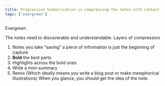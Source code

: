 ```yaml
---
title: Progressive Summarization is compressing the notes with context
tags: ['evergreen']
---
```


<NoteTag color="green">Evergreen</NoteTag>

The notes need to discoverable and understandable.
Layers of compression

1. Notes you take
   “saving” a piece of information is just the beginning of capture
2. **Bold** the best parts
3. <span class="highlight">Highlights</span> across the bold ones
4. Write a mini-summary
5. Remix (Which ideally means you write a blog post or make metaphorical illustrations)
   When you glance, you should get the idea of the note.
